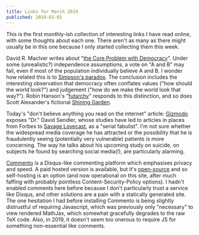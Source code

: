 ```yaml
---
title: Links for March 2019
published: 2019-03-01
---
```


This is the first monthly-ish collection of interesting links I have
read online, with some thoughts about each one.  There aren't as many
as there might usually be in this one because I only started
collecting them this week.

David R. MacIver writes about "[the Core Problem with
Democracy](https://notebook.drmaciver.com/posts/2019-02-27-12:03.html)".
Under some (unrealistic?) independence assumptions, a vote on "A and
B" may fail, even if most of the population individually believe A and
B.  I wonder how related this is to [Simpson's
paradox](https://en.wikipedia.org/wiki/Simpson%27s_paradox).  The
conclusion includes the interesting observation that democracy often
conflates values ("how should the world look?") and judgement ("how do
we make the world look that way?").  Robin Hanson's
"[futarchy](http://mason.gmu.edu/~rhanson/futarchy.html)" responds to
this distinction, and so does Scott Alexander's fictional [Shining
Garden](https://slatestarcodex.com/2013/05/06/raikoth-laws-language-and-society/).

Today's "don't believe anything you read on the internet" article:
[Gizmodo](https://gizmodo.com/the-fake-sex-doctor-who-conned-the-media-into-publicizi-1832711205)
exposes "Dr." David Sendler, whose studies have led to articles in
places from Forbes to [Savage
Lovecast](https://www.savagelovecast.com/), as a "serial fabulist".
I'm not sure whether the widespread media coverage he has attracted or
the possibility that he is fraudulently seeing (potentially very
vulnerable) patients is more concerning.  The way he talks about his
upcoming study on suicide, on subjects he found by searching social
media(!), are particularly alarming.

[Commento](https://commento.io/) is a Disqus-like commenting platform
which emphasises privacy and speed.  A paid hosted version is
available, but it's
[open-source](https://gitlab.com/commento/commento) and so
self-hosting is an option (and now operational on this site, after
much faffing with probably pointless Content-Security-Policy options).
I hadn't enabled comments here before because I don't particularly
trust a service like Disqus, and other solutions are a pain with a
statically generated site.  The one hesitation I had before installing
Commento is being slightly distrustful of requiring Javascript, which
was previously only "necessary" to view rendered MathJax, which
somewhat gracefully degrades to the raw TeX code.  Also, in 2019, it
doesn't seem too onerous to require JS for something non-essential
like comments.
